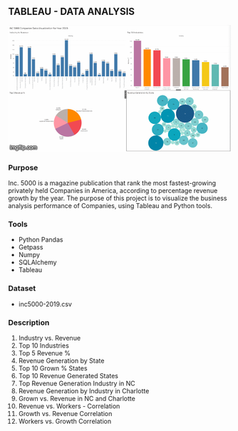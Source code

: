 ## TABLEAU - DATA ANALYSIS

![Lab_Images](4gv53q.gif)

### Purpose
Inc. 5000 is a magazine publication that rank the most fastest-growing privately held Companies in America, according to percentage revenue growth by the year. The purpose of this project is to visualize the business analysis performance of Companies, using Tableau and Python tools.



### Tools
- Python Pandas
- Getpass
- Numpy
- SQLAlchemy
- Tableau


### Dataset
- inc5000-2019.csv


### Description
1. Industry vs. Revenue
2. Top 10 Industries
3. Top 5 Revenue %
4. Revenue Generation by State
5. Top 10 Grown % States
6. Top 10 Revenue Generated States
7. Top Revenue Generation Industry in NC
8. Revenue Generation by Industry in Charlotte
9. Grown vs. Revenue in NC and Charlotte
10. Revenue vs. Workers - Correlation
11. Growth vs. Revenue Correlation
12. Workers vs. Growth Correlation

